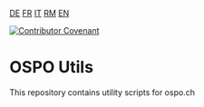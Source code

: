[DE](./README.de.md) [FR](./README.fr.md) [IT](./README.it.md) [RM](./README.rm.md) [EN](./README.md)

[![Contributor Covenant](https://img.shields.io/badge/Contributor%20Covenant-2.1-4baaaa.svg)](.github/CODE_OF_CONDUCT.md)

# OSPO Utils

This repository contains utility scripts for ospo.ch

